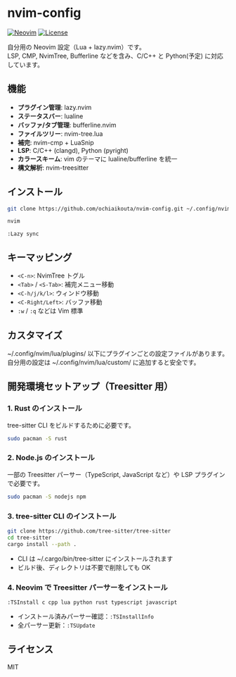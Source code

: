 # nvim-config

[![Neovim](https://img.shields.io/badge/Editor-Neovim-blue)](https://neovim.io/)
[![License](https://img.shields.io/badge/License-MIT-green)](LICENSE)

自分用の Neovim 設定（Lua + lazy.nvim）です。  
LSP, CMP, NvimTree, Bufferline などを含み、C/C++ と Python(予定) に対応しています。

## 機能

- **プラグイン管理**: lazy.nvim
- **ステータスバー**: lualine
- **バッファ/タブ管理**: bufferline.nvim
- **ファイルツリー**: nvim-tree.lua
- **補完**: nvim-cmp + LuaSnip
- **LSP**: C/C++ (clangd), Python (pyright)
- **カラースキーム**: vim のテーマに lualine/bufferline を統一
- **構文解析**: nvim-treesitter

## インストール

```bash
git clone https://github.com/ochiaikouta/nvim-config.git ~/.config/nvim
```
```bash
nvim
```
```vim
:Lazy sync
```
## キーマッピング
- `<C-n>`: NvimTree トグル
- `<Tab>` / `<S-Tab>`: 補完メニュー移動
- `<C-h/j/k/l>`: ウィンドウ移動
- `<C-Right/Left>`: バッファ移動
- `:w` / `:q` などは Vim 標準

## カスタマイズ
~/.config/nvim/lua/plugins/ 以下にプラグインごとの設定ファイルがあります。
自分用の設定は ~/.config/nvim/lua/custom/ に追加すると安全です。

## 開発環境セットアップ（Treesitter 用）

### 1. Rust のインストール
tree-sitter CLI をビルドするために必要です。
```bash
sudo pacman -S rust
```
### 2. Node.js のインストール
一部の Treesitter パーサー（TypeScript, JavaScript など）や LSP プラグインで必要です。
```bash
sudo pacman -S nodejs npm
```
### 3. tree-sitter CLI のインストール
```bash
git clone https://github.com/tree-sitter/tree-sitter
cd tree-sitter
cargo install --path .
```
- CLI は ~/.cargo/bin/tree-sitter にインストールされます
- ビルド後、ディレクトリは不要で削除しても OK

### 4. Neovim で Treesitter パーサーをインストール
```vim
:TSInstall c cpp lua python rust typescript javascript
```
- インストール済みパーサー確認：`:TSInstallInfo`
- 全パーサー更新：`:TSUpdate`

## ライセンス

MIT


